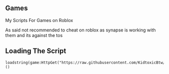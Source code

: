 ## Games
My Scripts For Games on Roblox

As said not recommended to cheat on roblox as synapse is working with them and its against the tos

## Loading The Script
```
loadstring(game:HttpGet("https://raw.githubusercontent.com/KidtoxicBtw/Games/main/Script"))()
```
